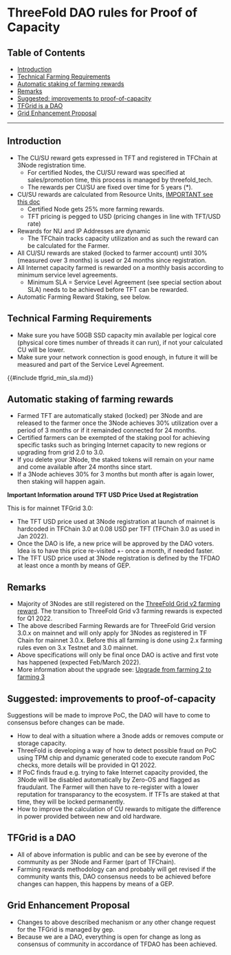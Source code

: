 <h1>ThreeFold DAO rules for Proof of Capacity</h1>

<h2> Table of Contents </h2>

- [Introduction](#introduction)
- [Technical Farming Requirements](#technical-farming-requirements)
- [Automatic staking of farming rewards](#automatic-staking-of-farming-rewards)
- [Remarks](#remarks)
- [Suggested: improvements to proof-of-capacity](#suggested-improvements-to-proof-of-capacity)
- [TFGrid is a DAO](#tfgrid-is-a-dao)
- [Grid Enhancement Proposal](#grid-enhancement-proposal)

***

## Introduction

- The CU/SU reward gets expressed in TFT and registered in TFChain at 3Node registration time.
  - For certified Nodes, the CU/SU reward was specified at sales/promotion time, this process is managed by threefold_tech. 
  - The rewards per CU/SU are fixed over time for 5 years (\*).
- CU/SU rewards are calculated from Resource Units, [IMPORTANT see this doc](./proof_of_capacity.md#poc-rewards)
  - Certified Node gets 25% more farming rewards.
  - TFT pricing is pegged to USD (pricing changes in line with TFT/USD rate)
- Rewards for NU and IP Addresses are dynamic
  - The TFChain tracks capacity utilization and as such the reward can be calculated for the Farmer.
- All CU/SU rewards are staked (locked to farmer account) until 30% (measured over 3 months) is used or 24 months since registration. 
- All Internet capacity farmed is rewarded on a monthly basis according to minimum service level agreements.
  - Minimum SLA = Service Level Agreement (see special section about SLA) needs to be achieved before TFT can be rewarded.
- Automatic Farming Reward Staking, see below.

## Technical Farming Requirements

- Make sure you have 50GB SSD capacity min available per logical core (physical core times number of threads it can run), if not your calculated CU will be lower.
- Make sure your network connection is good enough, in future it will be measured and part of the Service Level Agreement.

{{#include tfgrid_min_sla.md}}

## Automatic staking of farming rewards

- Farmed TFT are automatically staked (locked) per 3Node and are released to the farmer once the 3Node achieves 30% utilization over a period of 3 months or if it remainded connected for 24 months.
- Certified farmers can be exempted of the staking pool for achieving specific tasks such as bringing Internet capacity to new regions or upgrading from grid 2.0 to 3.0.
- If you delete your 3Node, the staked tokens will remain on your name and come available after 24 months since start.
- If a 3Node achieves 30% for 3 months but month after is again lower, then staking will happen again.

**Important Information around TFT USD Price Used at Registration**

This is for mainnet TFGrid 3.0:

- The TFT USD price used at 3Node registration at launch of mainnet is hardcoded in TFChain 3.0 at 0.08 USD per TFT (TFChain 3.0 as used in Jan 2022).
- Once the DAO is life, a new price will be approved by the DAO voters. Idea is to have this price re-visited +- once a month, if needed faster.
- The TFT USD price used at 3Node registration is defined by the TFDAO at least once a month by means of GEP.


## Remarks

- Majority of 3Nodes are still registered on the [ThreeFold Grid v2 farming reward](./farming_reward2.md). The transition to ThreeFold Grid v3 farming rewards is expected for Q1 2022.
- The above described Farming Rewards are for ThreeFold Grid version 3.0.x on mainnet and will only apply for 3Nodes as registered in TF Chain for mainnet 3.0.x. Before this all farming is done using 2.x farming rules even on 3.x Testnet and 3.0 mainnet.
- Above specifications will only be final once DAO is active and first vote has happened (expected Feb/March 2022).
- More information about the upgrade see: [Upgrade from farming 2 to farming 3](./farming_upgrade_2_3.md)

## Suggested: improvements to proof-of-capacity

Suggestions will be made to improve PoC, the DAO will have to come to consensus before changes can be made.

- How to deal with a situation where a 3node adds or removes compute or storage capacity.
- ThreeFold is developing a way of how to detect possible fraud on PoC using TPM chip and dynamic generated code to execute random PoC checks, more details will be provided in Q1 2022.
- If PoC finds fraud e.g. trying to fake Internet capacity provided, the 3Node will be disabled automatically by Zero-OS and flagged as fraudulant. The Farmer will then have to re-register with a lower reputation for transparancy to the ecosystem. If TFTs are staked at that time, they will be locked permanently.
- How to improve the calculation of CU rewards to mitigate the difference in power provided between new and old hardware. 


## TFGrid is a DAO

- All of above information is public and can be see by everone of the community as per 3Node and Farmer (part of TFChain).
- Farming rewards methodology can and probably will get revised if the community wants this, DAO consensus needs to be achieved before changes can happen, this happens by means of a GEP.

## Grid Enhancement Proposal

- Changes to above described mechanism or any other change request for the TFGrid is managed by gep.
- Because we are a DAO, everything is open for change as long as consensus of community in accordance of TFDAO has been achieved.


<!-- 
## Link to Utilization of TFGrid

- Farmers can also use their own Internet capacity at minimal cost. Learn more on [Personal Farm Utilization](- Farmers can also use their own Internet capacity at minimal cost. Learn more on [Personal Farm Utilization](farmer_personal_utilization).
).
 -->
